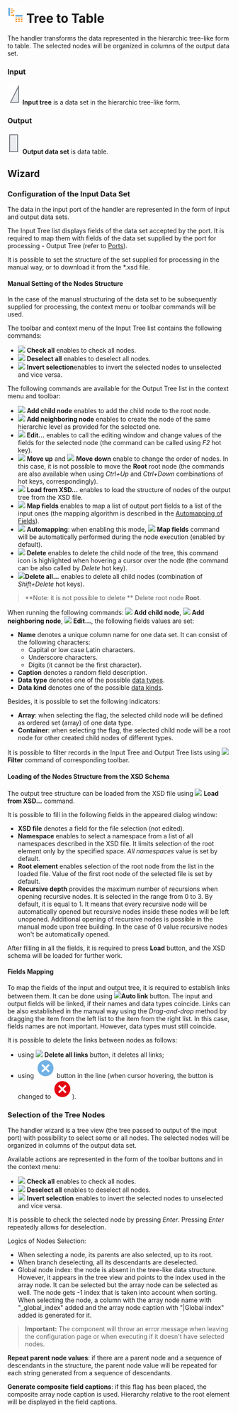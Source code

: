 # ![](../../images/icons/components/tree-to-data_default.svg) Tree to Table

The handler transforms the data represented in the hierarchic tree-like form to table. The selected nodes will be organized in columns of the output data set.

### Input

![](../../images/icons/app/node/ports/inputs/tree_inactive.svg) **Input tree** is a data set in the hierarchic tree-like form.

### Output

![](../../images/icons/app/node/ports/outputs/table_inactive.svg) **Output data set** is data table.

## Wizard

### Configuration of the Input Data Set

The data in the input port of the handler are represented in the form of input and output data sets.

The Input Tree list displays fields of the data set accepted by the port. It is required to map them with fields of the data set supplied by the port for processing - Output Tree (refer to [Ports](../../scenario/ports/README.md)).

It is possible to set the structure of the set supplied for processing in the manual way, or to download it from the *.xsd file.

#### Manual Setting of the Nodes Structure

In the case of the manual structuring of the data set to be subsequently supplied for processing, the context menu or toolbar commands will be used.

The toolbar and context menu of the Input Tree list contains the following commands:

* ![](../../images/icons/toolbar-controls/check-all_default.svg) **Check all** enables to check all nodes.
* ![](../../images/icons/toolbar-controls/uncheck-all_default.svg) **Deselect all** enables to deselect all nodes.
* ![](../../images/icons/toolbar-controls/reverse-check_default.svg) **Invert selection**enables to invert the selected nodes to unselected and vice versa.

The following commands are available for the Output Tree list in the context menu and toolbar:

* ![](../../images/icons/wizards/datatree/add-child_default.svg) **Add child node** enables to add the child node to the root node.
* ![](../../images/icons/wizards/datatree/add-neighbor_default.svg) **Add neighboring node** enables to create the node of the same hierarchic level as provided for the selected one.
* ![](../../images/icons/toolbar-controls/edit_default.svg) **Edit...** enables to call the editing window and change values of the fields for the selected node (the command can be called using *F2* hot key).
* ![](../../images/icons/toolbar-controls/moveup_default.svg) **Move up**  and  ![](../../images/icons/toolbar-controls/movedown_default.svg) **Move down** enable to change the order of nodes. In this case, it is not possible to move the **Root** root node (the commands are also available when using *Ctrl+Up* and *Ctrl+Down* combinations of hot keys, correspondingly).
* ![](../../images/icons/toolbar-controls/import-from-xsd_default.svg) **Load from XSD...** enables to load the structure of nodes of the output tree from the XSD file.
* ![](../../images/icons/toolbar-controls/sync-columns_default.svg) **Map fields** enables to map a list of output port fields to a list of the input ones (the mapping algorithm is described in the [Automapping of Fields](../../scenario/ports/field-synchronization.md)).
* ![](../../images/icons/toolbar-controls/auto-sync-columns_default.svg) **Automapping**: when enabling this mode, ![](../../images/icons/toolbar-controls/sync-columns_default.svg) **Map fields** command will be automatically performed during the node execution (enabled by default).
* ![](../../images/icons/toolbar-controls/delete_default.svg) **Delete** enables to delete the child node of the tree, this command icon is highlighted when hovering a cursor over the node (the command can be also called by *Delete* hot key).
* ![](../../images/icons/toolbar-controls/delete-all_default.svg)**Delete all...** enables to delete all child nodes (combination of *Shift+Delete* hot keys).

> **Note: it is not possible to delete ** Delete root node **Root**.

When running the following commands: ![](../../images/icons/wizards/datatree/add-child_default.svg)  **Add child node**, ![](../../images/icons/wizards/datatree/add-neighbor_default.svg) **Add neighboring node**, ![](../../images/icons/toolbar-controls/edit_default.svg) **Edit...**, the following fields values are set:
* **Name** denotes a unique column name for one data set. It can consist of the following characters:
   * Capital or low case Latin characters.
   * Underscore characters.
   * Digits (it cannot be the first character).
* **Caption** denotes a random field description.
* **Data type** denotes one of the possible [data types](./../../data/datatype.md).
* **Data kind** denotes one of the possible [data kinds](./../../data/datakind.md).

Besides, it is possible to set the following indicators:
* **Array**: when selecting the flag, the selected child node will be defined as ordered set (array) of one data type.
* **Container**: when selecting the flag, the selected child node will be a root node for other created child nodes of different types.

It is possible to filter records in the Input Tree and Output Tree lists using ![](../../images/icons/toolbar-controls/filter_default.svg)**Filter** command of corresponding toolbar.

#### Loading of the Nodes Structure from the XSD Schema

The output tree structure can be loaded from the XSD file using ![](../../images/icons/toolbar-controls/import-from-xsd_default.svg) **Load from XSD...** command.

It is possible to fill in the following fields in the appeared dialog window:

* **XSD file** denotes a field for the file selection (not edited).
* **Namespace** enables to select a namespace from a list of all namespaces described in the XSD file. It limits selection of the root element only by the specified space. *All namespaces* value is set by default.
* **Root element** enables selection of the root node from the list in the loaded file. Value of the first root node of the selected file is set by default.
* **Recursive depth** provides the maximum number of recursions when opening recursive nodes. It is selected in the range from 0 to 3. By default, it is equal to 1. It means that every recursive node will be automatically opened but recursive nodes inside these nodes will be left unopened. Additional opening of recursive nodes is possible in the manual mode upon tree building. In the case of 0 value recursive nodes won't be automatically opened.

After filling in all the fields, it is required to press **Load** button, and the XSD schema will be loaded for further work.

#### Fields Mapping

To map the fields of the input and output tree, it is required to establish links between them. It can be done using ![](../../images/icons/toolbar-controls/auto-connect_default.svg)**Auto link** button. The input and output fields will be linked, if their names and data types coincide.
Links can be also established in the manual way using the *Drag-and-drop* method by dragging the item from the left list to the item from the right list. In this case, fields names are not important. However, data types must still coincide.

It is possible to delete the links between nodes as follows:
* using ![](../../images/icons/toolbar-controls/remove-all-links_default.svg) **Delete all links** button, it deletes all links;
* using ![Delete link](../../images/icons/link-grid/remove-link_selected.svg) button in the line (when cursor hovering, the button is changed to ![Delete link](../../images/icons/link-grid/remove-link_hover.svg)).

### Selection of the Tree Nodes

The handler wizard is a tree view (the tree passed to output of the input port) with possibility to select some or all nodes. The selected nodes will be organized in columns of the output data set.

Available actions are represented in the form of the toolbar buttons and in the context menu:

* ![](../../images/icons/toolbar-controls/check-all_default.svg) **Check all** enables to check all nodes.
* ![](../../images/icons/toolbar-controls/uncheck-all_default.svg) **Deselect all** enables to deselect all nodes.
* ![](../../images/icons/toolbar-controls/reverse-check_default.svg) **Invert selection** enables to invert the selected nodes to unselected and vice versa.

It is possible to check the selected node by pressing *Enter*. Pressing *Enter* repeatedly allows for deselection.

Logics of Nodes Selection:

* When selecting a node, its parents are also selected, up to its root.
* When branch deselecting, all its descendants are deselected.
* Global node index: the node is absent in the tree-like data structure. However, it appears in the tree view and points to the index used in the array node. It can be selected but the array node can be selected as well.
   The node gets -1 index that is taken into account when sorting.
   When selecting the node, a column with the array node name with "_global_index" added and the array node caption with "|Global index" added is generated for it.

> **Important:** The component will throw an error message when leaving the configuration page or when executing if it doesn't have selected nodes.

**Repeat parent node values**: if there are a parent node and a sequence of descendants in the structure, the parent node value will be repeated for each string generated from a sequence of descendants.

**Generate composite field captions**: if this flag has been placed, the composite array node caption is used. Hierarchy relative to the root element will be displayed in the field captions.
